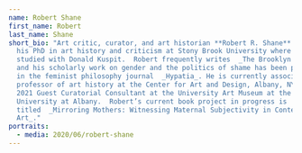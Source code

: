 ```yaml
---
name: Robert Shane
first_name: Robert
last_name: Shane
short_bio: "Art critic, curator, and art historian **Robert R. Shane** received
  his PhD in art history and criticism at Stony Brook University where he
  studied with Donald Kuspit.  Robert frequently writes  _The Brooklyn Rail_,
  and his scholarly work on gender and the politics of shame has been published
  in the feminist philosophy journal  _Hypatia_. He is currently associate
  professor of art history at the Center for Art and Design, Albany, NY, and a
  2021 Guest Curatorial Consultant at the University Art Museum at the
  University at Albany.  Robert’s current book project in progress is
  titled  _Mirroring Mothers: Witnessing Maternal Subjectivity in Contemporary
  Art_."
portraits:
  - media: 2020/06/robert-shane
---
```

